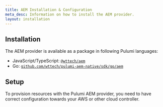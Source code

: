 ```yaml
---
title: AEM Installation & Configuration
meta_desc: Information on how to install the AEM provider.
layout: installation
---
```


## Installation

The AEM provider is available as a package in following Pulumi languages:

* JavaScript/TypeScript: [`@wttech/aem`](https://www.npmjs.com/package/@wttech/aem)
* Go: [`github.com/wttech/pulumi-aem-native/sdk/go/aem`](https://pkg.go.dev/github.com/github.com/wttech/pulumi-aem-native/sdk)

## Setup

To provision resources with the Pulumi AEM provider, you need to have correct configuration towards your AWS or other cloud controller.
